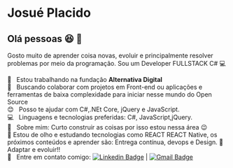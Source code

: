 # Josué Placido

## Olá pessoas :laughing: 👋
Gosto muito de aprender coisa novas, evoluir e principalmente resolver problemas por meio da programação.
Sou um Developer FULLSTACK C# :computer:

 :rocket:  &nbsp; Estou trabalhando na fundação **Alternativa Digital**
 <br/> :purple_heart: &nbsp; Buscando colaborar com projetos em Front-end ou aplicações e ferramentas de baixa complexidade para iniciar nesse mundo do Open Source
 <br/> :blush: &nbsp; Posso te ajudar com C#,.NEt Core, jQuery e JavaScript.
 <br/> :computer: &nbsp; Linguagens e tecnologias preferidas: C#, JavaScript,jQuery.
 <br/> 💬  &nbsp; Sobre mim: Curto construir as coisas por isso estou nessa área :wink:
<br/>:eyes: Estou de olho e estudando tecnologias como REACT REACT Native, os próximos conteúdos e aprender são: Entrega contínua, devops e Design. 
:punch: Adaptar e evoluir!!
 <br/> :email: &nbsp; Entre em contato comigo: [![Linkedin Badge](https://img.shields.io/badge/-Linkedin-blue?style=flat-square&logo=Linkedin&logoColor=white&link=https://www.linkedin.com/in/josue-placido-da-silveira-junior-28a5941b4/)](https://www.linkedin.com/in/josue-placido-da-silveira-junior-28a5941b4/) 
| 
[![Gmail Badge](https://img.shields.io/badge/-juplacido.jnr@gmail.com-c14438?style=flat-square&logo=Gmail&logoColor=white&link=mailto:juplacido.jnr@gmail.com)](mailto:juplacido.jnr@gmail.com)
